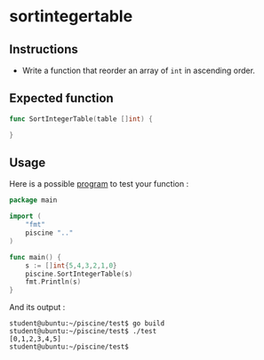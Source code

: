 # sortintegertable

## Instructions

- Write a function that reorder an array of `int` in ascending order.

## Expected function

```go
func SortIntegerTable(table []int) {

}
```

## Usage

Here is a possible [program](TODO-LINK) to test your function :

```go
package main

import (
	"fmt"
	piscine ".."
)

func main() {
	s := []int{5,4,3,2,1,0}
	piscine.SortIntegerTable(s)
	fmt.Println(s)
}
```

And its output :

```console
student@ubuntu:~/piscine/test$ go build
student@ubuntu:~/piscine/test$ ./test
[0,1,2,3,4,5]
student@ubuntu:~/piscine/test$
```
